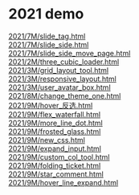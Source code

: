# 2021 demo

[2021/7M/slide_tag.html](https://www.adba.club/CSS-Inspired-Factory/2021/7M/slide_tag.html) <br/>[2021/7M/slide_side.html](https://www.adba.club/CSS-Inspired-Factory/2021/7M/slide_side.html) <br/>[2021/7M/slide_side_move_page.html](https://www.adba.club/CSS-Inspired-Factory/2021/7M/slide_side_move_page.html) <br/>[2021/2M/three_cubic_loader.html](https://www.adba.club/CSS-Inspired-Factory/2021/2M/three_cubic_loader.html) <br/>[2021/3M/grid_layout_tool.html](https://www.adba.club/CSS-Inspired-Factory/2021/3M/grid_layout_tool.html) <br/>[2021/3M/responsive_layout.html](https://www.adba.club/CSS-Inspired-Factory/2021/3M/responsive_layout.html) <br/>[2021/3M/user_avatar_box.html](https://www.adba.club/CSS-Inspired-Factory/2021/3M/user_avatar_box.html) <br/> [2021/8M/change_theme_one.html](https://www.adba.club/CSS-Inspired-Factory/2021/8M/change_theme_one.html) <br/>[2021/9M/hover\_反选.html](https://www.adba.club/CSS-Inspired-Factory/2021/9M/hover_反选.html) <br/>[2021/9M/flex_waterfall.html](https://www.adba.club/CSS-Inspired-Factory/2021/9M/flex_waterfall.html) <br/>[2021/9M/more_line_dot.html](https://www.adba.club/CSS-Inspired-Factory/2021/9M/more_line_dot.html) <br/>[2021/9M/frosted_glass.html](https://www.adba.club/CSS-Inspired-Factory/2021/9M/frosted_glass.html) <br/>[2021/9M/new_css.html](https://www.adba.club/CSS-Inspired-Factory/2021/9M/new_css.html) <br/>[2021/9M/expand_input.html](https://www.adba.club/CSS-Inspired-Factory/2021/9M/expand_input.html) <br/>[2021/9M/custom_col_tool.html](https://www.adba.club/CSS-Inspired-Factory/2021/9M/custom_col_tool.html) <br/>
[2021/9M/folding_ticket.html](https://www.adba.club/CSS-Inspired-Factory/2021/9M/folding_ticket.html) <br/>[2021/9M/star_comment.html](https://www.adba.club/CSS-Inspired-Factory/2021/9M/star_comment.html) <br/>[2021/9M/hover_line_expand.html](https://www.adba.club/CSS-Inspired-Factory/2021/9M/hover_line_expand.html) <br/>